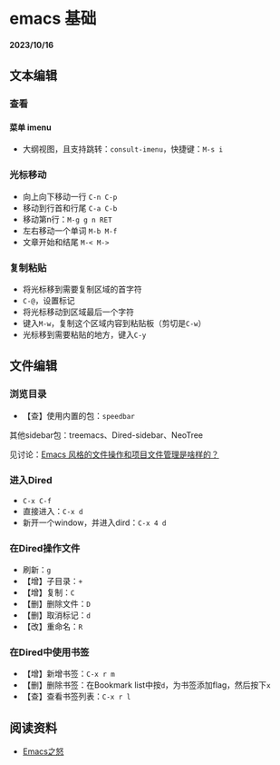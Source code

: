 # emacs 基础

#### 2023/10/16

## 文本编辑

### 查看

#### 菜单  imenu

- 大纲视图，且支持跳转：`consult-imenu`，快捷键：`M-s i`


### 光标移动

- 向上向下移动一行 `C-n C-p`
- 移动到行首和行尾 `C-a C-b`
- 移动第n行：`M-g g n RET`
- 左右移动一个单词 `M-b M-f`
- 文章开始和结尾  `M-< M->`

### 复制粘贴

- 将光标移到需要复制区域的首字符
- `C-@`，设置标记
- 将光标移动到区域最后一个字符
- 键入`M-w`，复制这个区域内容到粘贴板（剪切是`C-w`）
- 光标移到需要粘贴的地方，键入`C-y`

## 文件编辑

### 浏览目录

- 【查】使用内置的包：`speedbar`

其他sidebar包：treemacs、Dired-sidebar、NeoTree

见讨论：[Emacs 风格的文件操作和项目文件管理是啥样的？](https://emacs-china.org/t/emacs/22306/19)

### 进入Dired

- `C-x C-f`
- 直接进入：`C-x d`
- 新开一个window，并进入dird：`C-x 4 d`

### 在Dired操作文件

- 刷新：`g`
- 【增】子目录：`+`
- 【增】复制：`C`
- 【删】删除文件：`D`
- 【删】取消标记：`d`
- 【改】重命名：`R`

### 在Dired中使用书签

- 【增】新增书签：`C-x r m`
- 【删】删除书签：在Bookmark list中按`d`，为书签添加flag，然后按下`x`
- 【查】查看书签列表：`C-x r l`


## 阅读资料

- [Emacs之怒](http://blog.lujun9972.win/tags/emacs%E4%B9%8B%E6%80%92/)
